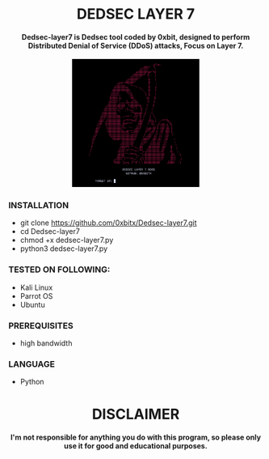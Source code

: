 
<h1 align="center"> DEDSEC LAYER 7 </h1>
<h4 align="center"> Dedsec-layer7 is Dedsec tool coded by 0xbit, designed to perform Distributed Denial of Service (DDoS) attacks, Focus on Layer 7. </h4>

<p align="center">
<img src="banner.png" width="50%" height="50%">
</p>

### INSTALLATION
* git clone https://github.com/0xbitx/Dedsec-layer7.git
* cd Dedsec-layer7
* chmod +x dedsec-layer7.py
* python3 dedsec-layer7.py

### TESTED ON FOLLOWING:
* Kali Linux
* Parrot OS
* Ubuntu

### PREREQUISITES
* high bandwidth

### LANGUAGE 
* Python

<h1 align="center"> DISCLAIMER </h1>

<h4 align="center">I'm not responsible for anything you do with this program, so please only use it for good and educational purposes. </h4>
